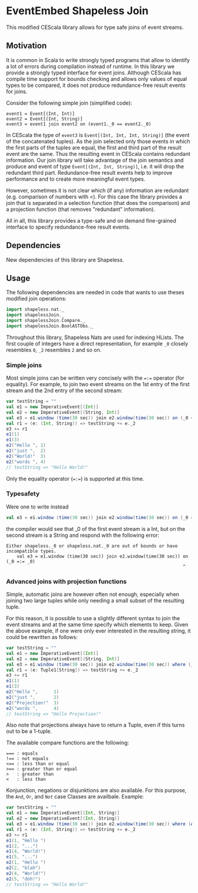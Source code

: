 EventEmbed Shapeless Join
=========================

This modified CEScala library allows for type safe joins of event streams.

## Motivation
It is common in Scala to write strongly typed programs that allow to identify a lot of errors
during compilation instead of runtime. In this library we provide a strongly typed interface
for event joins. Although CEScala has compile time support for bounds checking and allows only
values of equal types to be compared, it does not produce redundance-free result events for
joins.

Consider the following simple join (simplified code):

```
event1 = Event[(Int, Int)]
event2 = Event[(Int, String)]
event3 = event1 join event2 on (event1._0 == event2._0)
```

In CEScala the type of `event3` is `Event[(Int, Int, Int, String)]` (the event of the concatenated
tuples). As the join selected only those events in which the first parts of the tuples are equal,
the first and third part of the result event are the same. Thus the resulting event in CEScala
contains redundant information. Our join library will take advantage of the join semantics and
produce and event of type `Event[(Int, Int, String)]`, i.e. it will drop the redundant third part.
Redundance-free result events help to improve performance and to create more meaningful event types.

However, sometimes it is not clear which (if any) information are redundant (e.g. comparison of numbers with
<). For this case the library provides a join that is separated in a selection function (that does
the comparison) and a projection function (that removes "redundant" information).

All in all, this library provides a type-safe and on demand fine-grained  interface to specify
redundance-free result events.

## Dependencies
New dependencies of this library are Shapeless.

## Usage
The following dependencies are needed in code that wants to use theses modified join operations:

```scala
import shapeless.nat._
import shapelessJoin._
import shapelessJoin.Compare._
import shapelessJoin.BoolASTObs._
```

Throughout this library, Shapeless Nats are used for indexing HLists.
The first couple of integers have a direct representation, for example
`_0` closely resembles `0`, `_2` resembles `2` and so on.


### Simple joins
Most simple joins can be written very concisely with the `=:=` operator (for equality).
For example, to join two event streams on the 1st entry of the first stream and the
2nd entry of the second stream:
```scala
var testString = ""
val e1 = new ImperativeEvent[(Int)]
val e2 = new ImperativeEvent[(String, Int)]
val e3 = e1.window (time(30 sec)) join e2.window(time(30 sec)) on (_0 =:= _1)
val r1 = (e: (Int, String)) => testString += e._2
e3 += r1
e1(1)
e1(3)
e2("Hello ", 1)
e2("just ",  2)
e2("World!"  3)
e2("words ", 4)
// testString => "Hello World!"
```

Only the equality operator (`=:=`) is supported at this time.

### Typesafety
Were one to write instead
```scala
val e3 = e1.window (time(30 sec)) join e2.window(time(30 sec)) on (_0 =:= _0)
```
the compiler would see that _0 of the first event stream is a Int,
but on the second stream is a String and respond with the following error:
```
Either shapeless._0 or shapeless.nat._0 are out of bounds or have incompatible types.
    val e3 = e1.window (time(30 sec)) join e2.window(time(30 sec)) on (_0 =:= _0)
                                                                   ^
```

### Advanced joins with projection functions
Simple, automatic joins are however often not enough, especially when
joining two large tuples while only needing a small subset of the resulting
tuple.

For this reason, it is possible to use a slightly different syntax to join the
event streams and at the same time specify which elements to keep.
Given the above example, if one were only ever interested in the resulting string,
it could be rewritten as follows:
```scala
var testString = ""
val e1 = new ImperativeEvent[(Int)]
val e2 = new ImperativeEvent[(String, Int)]
val e3 = e1.window (time(30 sec)) join e2.window(time(30 sec)) where (_0 === _1, (x, y) => { Tuple1(y._1) })
val r1 = (e: Tuple1[String]) => testString += e._2
e3 += r1
e1(1)
e1(3)
e2("Hello ",      1)
e2("just ",       2)
e2("Projection!"  3)
e2("words ",      4)
// testString => "Hello Projection!"
```

Also note that projections always have to return a Tuple, even if this turns out to be a 1-tuple.

The available compare functions are the following:
```
=== : equals
!== : not equals
<== : less than or equal
>== : greater than or equal
>   : greater than
<   : less than
```

Konjunction, negations or disjunktions are also available.
For this purpose, the `And`, `Or`, and `Not` case Classes are availbale. Example:

```scala
var testString = ""
val e1 = new ImperativeEvent[(Int, String)]
val e2 = new ImperativeEvent[(Int, String)]
val e3 = e1.window (time(30 sec)) join e2.window(time(30 sec)) where (And(_0 === _0, _1 === _1), (x, y) => { (y._1, y._2) })
val r1 = (e: (Int, String)) => testString += e._2
e3 += r1
e1(1, "Hello ")
e1(2, "...")
e1(4, "World!")
e1(5, "...")
e2(1, "Hello ")
e2(2, "blah")
e2(4, "World!")
e2(5, "doh!")
// testString => "Hello World!"
```
